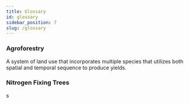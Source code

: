 ```yaml
---
title: Glossary
id: glossary
sidebar_position: 7
slug: /glossary
---
```


### Agroforestry ###
A system of land use that incorporates multiple species that utilizes both spatial and temporal sequence to produce yields.

### Nitrogen Fixing Trees ###
s

